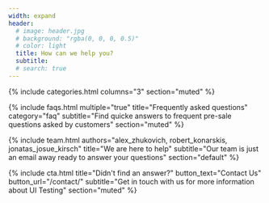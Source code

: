 ```yaml
---
width: expand
header:
  # image: header.jpg
  # background: "rgba(0, 0, 0, 0.5)"
  # color: light
  title: How can we help you?
  subtitle:
  # search: true
---
```


{% include categories.html 
  columns="3" 
  section="muted" 
%}

{% include faqs.html 
  multiple="true" 
  title="Frequently asked questions" 
  category="faq" 
  subtitle="Find quicke answers to frequent pre-sale questions asked by customers" 
  section="muted" 
%}

{% include team.html 
  authors="alex_zhukovich, robert_konarskis, jonatas_josue_kirsch" 
  title="We are here to help" 
  subtitle="Our team is just an email away ready to answer your questions" 
  section="default" 
%}

{% include cta.html 
  title="Didn't find an answer?" 
  button_text="Contact Us" 
  button_url="/contact/" 
  subtitle="Get in touch with us for more information about UI Testing" 
  section="muted"
%}